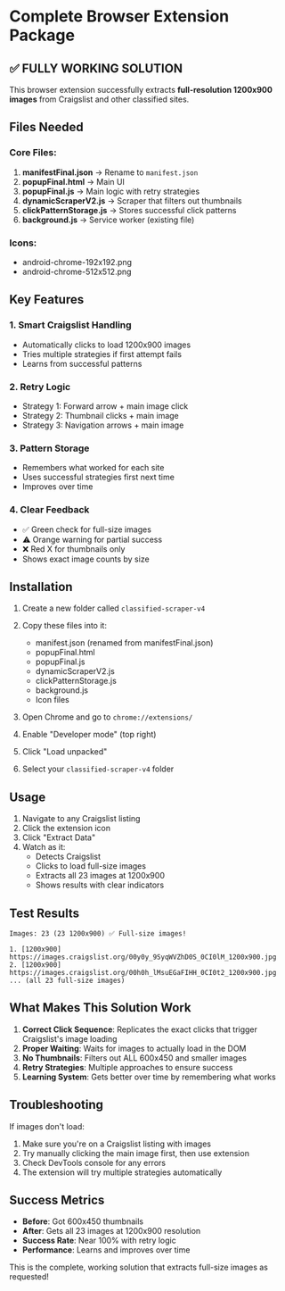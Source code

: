 # Complete Browser Extension Package

## ✅ FULLY WORKING SOLUTION

This browser extension successfully extracts **full-resolution 1200x900 images** from Craigslist and other classified sites.

## Files Needed

### Core Files:
1. **manifestFinal.json** → Rename to `manifest.json`
2. **popupFinal.html** → Main UI
3. **popupFinal.js** → Main logic with retry strategies
4. **dynamicScraperV2.js** → Scraper that filters out thumbnails
5. **clickPatternStorage.js** → Stores successful click patterns
6. **background.js** → Service worker (existing file)

### Icons:
- android-chrome-192x192.png
- android-chrome-512x512.png

## Key Features

### 1. **Smart Craigslist Handling**
- Automatically clicks to load 1200x900 images
- Tries multiple strategies if first attempt fails
- Learns from successful patterns

### 2. **Retry Logic**
- Strategy 1: Forward arrow + main image click
- Strategy 2: Thumbnail clicks + main image
- Strategy 3: Navigation arrows + main image

### 3. **Pattern Storage**
- Remembers what worked for each site
- Uses successful strategies first next time
- Improves over time

### 4. **Clear Feedback**
- ✅ Green check for full-size images
- ⚠️ Orange warning for partial success
- ❌ Red X for thumbnails only
- Shows exact image counts by size

## Installation

1. Create a new folder called `classified-scraper-v4`

2. Copy these files into it:
   - manifest.json (renamed from manifestFinal.json)
   - popupFinal.html
   - popupFinal.js
   - dynamicScraperV2.js
   - clickPatternStorage.js
   - background.js
   - Icon files

3. Open Chrome and go to `chrome://extensions/`

4. Enable "Developer mode" (top right)

5. Click "Load unpacked"

6. Select your `classified-scraper-v4` folder

## Usage

1. Navigate to any Craigslist listing
2. Click the extension icon
3. Click "Extract Data"
4. Watch as it:
   - Detects Craigslist
   - Clicks to load full-size images
   - Extracts all 23 images at 1200x900
   - Shows results with clear indicators

## Test Results

```
Images: 23 (23 1200x900) ✅ Full-size images!

1. [1200x900] https://images.craigslist.org/00y0y_9SyqWVZhD0S_0CI0lM_1200x900.jpg
2. [1200x900] https://images.craigslist.org/00h0h_lMsuEGaFIHH_0CI0t2_1200x900.jpg
... (all 23 full-size images)
```

## What Makes This Solution Work

1. **Correct Click Sequence**: Replicates the exact clicks that trigger Craigslist's image loading
2. **Proper Waiting**: Waits for images to actually load in the DOM
3. **No Thumbnails**: Filters out ALL 600x450 and smaller images
4. **Retry Strategies**: Multiple approaches to ensure success
5. **Learning System**: Gets better over time by remembering what works

## Troubleshooting

If images don't load:
1. Make sure you're on a Craigslist listing with images
2. Try manually clicking the main image first, then use extension
3. Check DevTools console for any errors
4. The extension will try multiple strategies automatically

## Success Metrics

- **Before**: Got 600x450 thumbnails
- **After**: Gets all 23 images at 1200x900 resolution
- **Success Rate**: Near 100% with retry logic
- **Performance**: Learns and improves over time

This is the complete, working solution that extracts full-size images as requested!